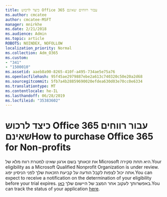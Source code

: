 ```yaml
---
title: כיצד לרכוש Office 365 עבור רווחים שאינם
ms.author: cmcatee
author: cmcatee-MSFT
manager: mnirkhe
ms.date: 2/21/2018
ms.audience: Admin
ms.topic: article
ROBOTS: NOINDEX, NOFOLLOW
localization_priority: Normal
ms.collection: Adm_O365
ms.custom:
- "341"
- "1500010"
ms.assetid: aaeb8a90-8265-410f-a495-734ae5e75a76
ms.openlocfilehash: 95f45ae2979887ebe2a613c740320c50e20a2d68
ms.sourcegitcommit: 5fb7a4b28859690020efdea630d03e70cc0e6334
ms.translationtype: MT
ms.contentlocale: he-IL
ms.lasthandoff: 06/28/2019
ms.locfileid: "35383602"
---
```

# <a name="how-to-purchase-office-365-for-non-profits"></a><span data-ttu-id="9f0b2-102">כיצד לרכוש Office 365 עבור רווחים שאינם</span><span class="sxs-lookup"><span data-stu-id="9f0b2-102">How to purchase Office 365 for Non-profits</span></span>

<span data-ttu-id="9f0b2-103">את זכאותך בשם ארגון שאינו למטרת רווח מלא של Microsoft היא תחת סקירה.</span><span class="sxs-lookup"><span data-stu-id="9f0b2-103">Your eligibility as a Microsoft Qualified Nonprofit Organization is under review.</span></span> <span data-ttu-id="9f0b2-104">אתה יכול לצפות לקבל הודעה על קביעת הזכאות שלך לפני הניסיון יפוג.</span><span class="sxs-lookup"><span data-stu-id="9f0b2-104">You can expect to receive a notification on the determination of your eligibility before your trial expires.</span></span> <span data-ttu-id="9f0b2-105">באפשרותך לעקוב אחר המצב של היישום שלך [כאן](http://eligibilityweb.azurewebsites.net/).</span><span class="sxs-lookup"><span data-stu-id="9f0b2-105">You can track the status of your application [here](http://eligibilityweb.azurewebsites.net/).</span></span>
  
